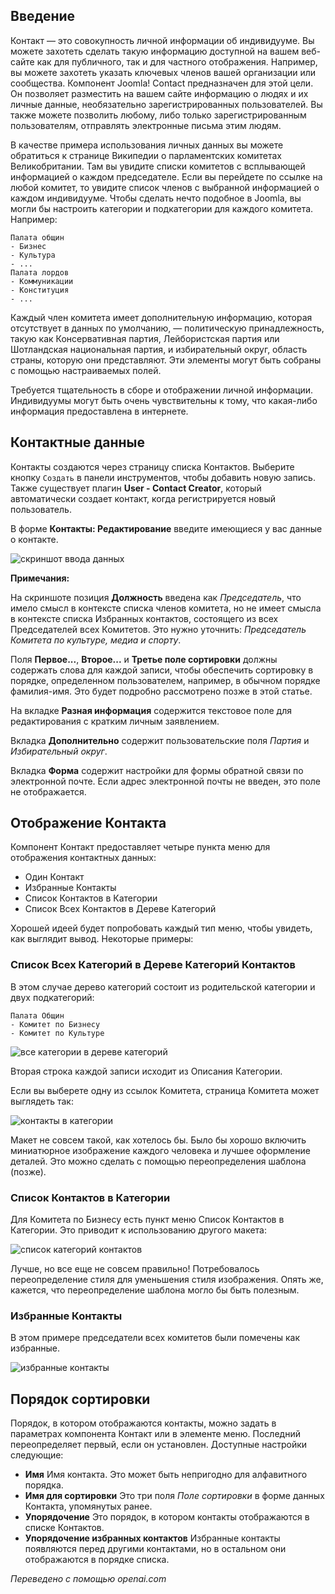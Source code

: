 <!-- Filename: contacts.md / Display title: Контакты  -->

## Введение

Контакт — это совокупность личной информации об индивидууме. Вы можете захотеть сделать такую информацию доступной на вашем веб-сайте как для публичного, так и для частного отображения. Например, вы можете захотеть указать ключевых членов вашей организации или сообщества. Компонент Joomla! Contact предназначен для этой цели. Он позволяет разместить на вашем сайте информацию о людях и их личные данные, необязательно зарегистрированных пользователей. Вы также можете позволить любому, либо только зарегистрированным пользователям, отправлять электронные письма этим людям.

В качестве примера использования личных данных вы можете обратиться к странице Википедии о парламентских комитетах Великобритании. Там вы увидите списки комитетов с всплывающей информацией о каждом председателе. Если вы перейдете по ссылке на любой комитет, то увидите список членов с выбранной информацией о каждом индивидууме. Чтобы сделать нечто подобное в Joomla, вы могли бы настроить категории и подкатегории для каждого комитета. Например:

```
Палата общин
- Бизнес
- Культура
- ...
Палата лордов
- Коммуникации
- Конституция
- ...
```
Каждый член комитета имеет дополнительную информацию, которая отсутствует в данных по умолчанию, — политическую принадлежность, такую как Консервативная партия, Лейбористская партия или Шотландская национальная партия, и избирательный округ, область страны, которую они представляют. Эти элементы могут быть собраны с помощью настраиваемых полей.

Требуется тщательность в сборе и отображении личной информации. Индивидуумы могут быть очень чувствительны к тому, что какая-либо информация предоставлена в интернете.

## Контактные данные

Контакты создаются через страницу списка Контактов. Выберите кнопку `Создать` в панели инструментов, чтобы добавить новую запись. Также существует плагин **User - Contact Creator**, который автоматически создает контакт, когда регистрируется новый пользователь.

В форме **Контакты: Редактирование** введите имеющиеся у вас данные о контакте.

![скриншот ввода данных](../../../en/images/contacts/contact-data-entry.png)

**Примечания:**

На скриншоте позиция **Должность** введена как *Председатель*, что имело смысл в контексте списка членов комитета, но не имеет смысла в контексте списка Избранных контактов, состоящего из всех Председателей всех Комитетов. Это нужно уточнить: *Председатель Комитета по культуре, медиа и спорту*.

Поля **Первое...**, **Второе...** и **Третье поле сортировки** должны содержать слова для каждой записи, чтобы обеспечить сортировку в порядке, определенном пользователем, например, в обычном порядке фамилия-имя. Это будет подробно рассмотрено позже в этой статье.

На вкладке **Разная информация** содержится текстовое поле для редактирования с кратким личным заявлением.

Вкладка **Дополнительно** содержит пользовательские поля *Партия* и *Избирательный округ*.

Вкладка **Форма** содержит настройки для формы обратной связи по электронной почте. Если адрес электронной почты не введен, это поле не отображается.

## Отображение Контакта

Компонент Контакт предоставляет четыре пункта меню для отображения контактных данных:

* Один Контакт
* Избранные Контакты
* Список Контактов в Категории
* Список Всех Контактов в Дереве Категорий

Хорошей идеей будет попробовать каждый тип меню, чтобы увидеть, как выглядит вывод.
Некоторые примеры:

### Список Всех Категорий в Дереве Категорий Контактов

В этом случае дерево категорий состоит из родительской категории и двух подкатегорий:
```
Палата Общин
- Комитет по Бизнесу
- Комитет по Культуре
```
![все категории в дереве категорий](../../../en/images/contacts/contact-all-committees.png)

Вторая строка каждой записи исходит из Описания Категории.

Если вы выберете одну из ссылок Комитета, страница Комитета может выглядеть так:

![контакты в категории](../../../en/images/contacts/contact-culture-committee.png)

Макет не совсем такой, как хотелось бы. Было бы хорошо включить миниатюрное изображение каждого человека и лучшее оформление деталей. Это можно сделать с помощью переопределения шаблона (позже).

### Список Контактов в Категории

Для Комитета по Бизнесу есть пункт меню Список Контактов в Категории.
Это приводит к использованию другого макета:

![список категорий контактов](../../../en/images/contacts/contact-category-list.png)

Лучше, но все еще не совсем правильно! Потребовалось переопределение стиля для уменьшения стиля изображения. Опять же, кажется, что переопределение шаблона могло бы быть полезным.

### Избранные Контакты

В этом примере председатели всех комитетов были помечены как избранные.

![избранные контакты](../../../en/images/contacts/contact-featured.png)

## Порядок сортировки

Порядок, в котором отображаются контакты, можно задать в параметрах компонента Контакт или в элементе меню. Последний переопределяет первый, если он установлен. Доступные настройки следующие:
* **Имя** Имя контакта. Это может быть непригодно для алфавитного порядка.
* **Имя для сортировки** Это три поля *Поле сортировки* в форме данных Контакта, упомянутых ранее.
* **Упорядочение** Это порядок, в котором контакты отображаются в списке Контактов.
* **Упорядочение избранных контактов** Избранные контакты появляются перед другими контактами, но в остальном они отображаются в порядке списка.

*Переведено с помощью openai.com*

